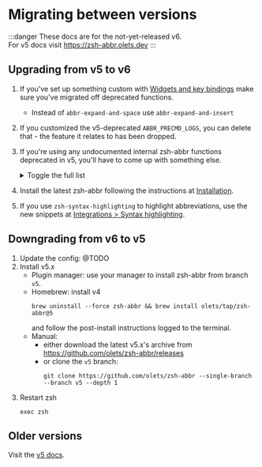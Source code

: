 # Migrating between versions

:::danger
These docs are for the not-yet-released v6.  
For v5 docs visit <https://zsh-abbr.olets.dev>
:::

## Upgrading from v5 to v6

1. If you've set up something custom with [Widgets&nbsp;and&nbsp;key&nbsp;bindings](/widgets-and-key-bindings) make sure you've migrated off deprecated functions.

    - Instead of `abbr-expand-and-space` use `abbr-expand-and-insert`

1. If you customized the v5-deprecated `ABBR_PRECMD_LOGS`, you can delete that - the feature it relates to has been dropped.

1. If you're using any undocumented internal zsh-abbr functions deprecated in v5, you'll have to come up with something else. 

    <details>
    <summary>Toggle the full list</summary>

    These internal values were dropped:
    - `ABBR_PRECMD_MESSAGE`

    These internal functions were dropped:

    - `_abbr_add_widgets`
    - `_abbr_bind_widgets`
    - `_abbr_deprecations`
    - `_abbr_integrations`
    - `_abbr_precmd`
    - `_abbr:util_deprecated`

    These internal functions deprecated are now internal _only_:

    - `_abbr_init`
    - `_abbr_warn_deprecation`
    - `_abbr:add`
    - `_abbr:clear_session`
    - `_abbr:erase`
    - `_abbr:expand`
    - `_abbr:expansion`
    - `_abbr:export_aliases`
    - `_abbr:git`
    - `_abbr:import_aliases`
    - `_abbr:import_fish`
    - `_abbr:import_git_aliases`
    - `_abbr:list`
    - `_abbr:list_abbreviations`
    - `_abbr:list_commands`
    - `_abbr:print_version`
    - `_abbr:profile`
    - `_abbr:rename`
    - `_abbr:util_add`
    - `_abbr:util_alias`
    - `_abbr:util_bad_options`
    - `_abbr:util_check_command`
    - `_abbr:util_error`
    - `_abbr:util_import_alias`
    - `_abbr:util_list`
    - `_abbr:util_list_item`
    - `_abbr:util_log_unless_quiet`
    - `_abbr:util_log_unless_quieter`
    - `_abbr:util_print`
    - `_abbr:util_set_once`
    - `_abbr:util_set_to_typed_scope`
    - `_abbr:util_sync_user`
    - `_abbr:util_usage`
    - `_abbr:util_warn`

    </details>

1. Install the latest zsh-abbr following the instructions at [Installation](/installation.html).

1. If you use `zsh-syntax-highlighting` to highlight abbreviations, use the new snippets at [Integrations&nbsp;>&nbsp;Syntax highlighting](./integrations.md).

## Downgrading from v6 to v5

1. Update the config: @TODO
1. Install v5.x
    - Plugin manager: use your manager to install zsh-abbr from branch `v5`.
    - Homebrew:
        install v4
        ```shell:no-line-numbers
        brew uninstall --force zsh-abbr && brew install olets/tap/zsh-abbr@5
        ```
        and follow the post-install instructions logged to the terminal.
    - Manual:
      - either download the latest v5.x's archive from <https://github.com/olets/zsh-abbr/releases>
      - or clone the `v5` branch:
          ```shell:no-line-numbers
          git clone https://github.com/olets/zsh-abbr --single-branch --branch v5 --depth 1
          ```
1. Restart zsh 
    ```shell:no-line-numbers
    exec zsh
    ```

## Older versions

Visit the [v5 docs](https://v5.zsh-abbr.olets.dev).
